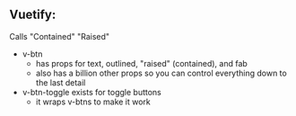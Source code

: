 ## Vuetify:

Calls "Contained" "Raised"

- v-btn
  - has props for text, outlined, "raised" (contained), and fab
  - also has a billion other props so you can control everything down to the last detail
- v-btn-toggle exists for toggle buttons
  - it wraps v-btns to make it work
